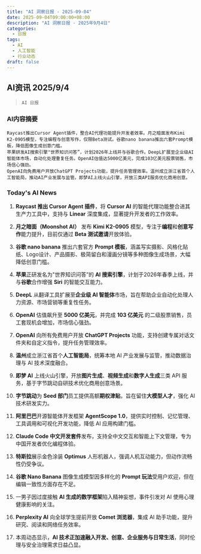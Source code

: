 ```yaml
---
title: "AI 洞察日报 - 2025-09-04"
date: 2025-09-04T09:00:00+08:00
description: "AI 洞察日报 - 2025年9月4日"
categories:
  - 日报
tags:
  - AI
  - 人工智能
  - 行业动态
draft: false
---
```


## AI资讯 2025/9/4

>  `AI 日报` 



### **AI内容摘要**

```
Raycast推出Cursor Agent插件，整合AI代理功能提升开发者效率。月之暗面发布Kimi K2-0905模型，专注编程与创意写作，仅限Beta测试。谷歌nano banana推出六套Prompt模板，降低图像生成创意门槛。
苹果研发AI搜索引擎"世界知识问答”，计划2026年上线并与谷歌合作。DeepL扩展至企业级AI智能体市场，自动化处理重复任务。OpenAI估值达5000亿美元，完成103亿美元股票销售，市场信心强劲。
OpenAI向免费用户开放ChatGPT Projects功能，提升任务管理效率。温州成立浙江省首个人工智能局，推动AI产业发展与监管。即梦AI上线火山引擎，开放三类API服务优化商用创意。
```



### **Today's AI News**

1. **Raycast 推出 Cursor Agent 插件**，将 **Cursor AI** 的智能代理功能整合进其生产力工具中，支持与 **Linear** 深度集成，显著提升开发者的工作效率。

2. **月之暗面（Moonshot AI）** 发布 **Kimi K2-0905** 模型，专注于**编程**和**创意写作**能力提升，目前仅通过 **Beta 测试邀请**开放体验。

3. **谷歌 nano banana** 推出六套官方 **Prompt 模板**，涵盖写实摄影、风格化贴纸、Logo设计、产品摄影、极简留白和漫画分镜等多种图像生成场景，大幅降低创意门槛。

4. **苹果**正研发名为"世界知识问答”的 **AI 搜索引擎**，计划于2026年春季上线，并与**谷歌**合作增强 **Siri** 的智能交互能力。

5. **DeepL** 从翻译工具扩展至**企业级 AI 智能体**市场，旨在帮助企业自动化处理人力资源、市场营销等重复性任务。

6. **OpenAI** 估值飙升至 **5000 亿美元**，并完成 **103 亿美元** 的二级股票销售，员工套现机会增加，市场信心强劲。

7. **OpenAI** 向所有免费用户开放 **ChatGPT Projects** 功能，支持创建专属对话文件夹和自定义指令，提升任务管理效率。

8. **温州**成立浙江省首个**人工智能局**，统筹本地 AI 产业发展与监管，推动数据治理与 AI 技术深度融合。

9. **即梦 AI** 上线火山引擎，开放**图片生成**、**视频生成**和**数字人生成**三类 API 服务，基于字节跳动自研技术优化商用创意场景。

10. **字节跳动**为 **Seed 部门**员工提供高额**期权津贴**，旨在留住**大模型人才**，强化 AI 技术研发实力。

11. **阿里巴巴**开源智能体开发框架 **AgentScope 1.0**，提供实时控制、记忆管理、工具调用和可视化开发功能，降低 AI 应用构建门槛。

12. **Claude Code 中文开发套件**发布，支持全中文交互和智能上下文管理，专为中国开发者优化编程体验。

13. **特斯拉**展示金色涂装 **Optimus** 人形机器人，强调人机互动能力，但动作流畅性仍受争议。

14. **谷歌 Nano Banana** 图像生成模型因多样化的 **Prompt 玩法**受用户欢迎，但在编辑一致性方面存在不足。

15. 一男子因过度接触 **AI 生成的数学框架**陷入精神妄想，事件引发对 AI 使用心理健康影响的关注。

16. **Perplexity AI** 向全球学生提前开放 **Comet 浏览器**，集成 AI 助手功能，提升研究、阅读和网络任务效率。

17. 本周动态显示，**AI 技术正加速融入开发、创意、企业服务与日常生活**，同时伦理与安全治理需求日益凸显。